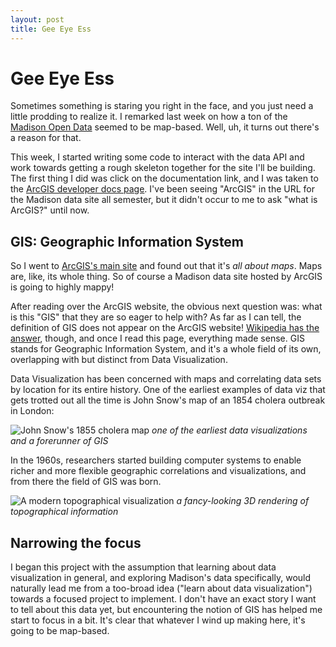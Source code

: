 ```yaml
---
layout: post
title: Gee Eye Ess
---
```


# Gee Eye Ess

Sometimes something is staring you right in the face, and you just need a little prodding to realize it. I remarked last week on how a ton of the [Madison Open Data](https://data-cityofmadison.opendata.arcgis.com/) seemed to be map-based. Well, uh, it turns out there's a reason for that.

This week, I started writing some code to interact with the data API and work towards getting a rough skeleton together for the site I'll be building. The first thing I did was click on the documentation link, and I was taken to the [ArcGIS developer docs page](https://developers.arcgis.com/documentation/). I've been seeing "ArcGIS" in the URL for the Madison data site all semester, but it didn't occur to me to ask "what is ArcGIS?" until now.

## GIS: Geographic Information System

So I went to [ArcGIS's main site](https://www.arcgis.com/index.html) and found out that it's *all about maps*. Maps are, like, its whole thing. So of course a Madison data site hosted by ArcGIS is going to highly mappy!

After reading over the ArcGIS website, the obvious next question was: what is this "GIS" that they are so eager to help with? As far as I can tell, the definition of GIS does not appear on the ArcGIS website! [Wikipedia has the answer](https://en.wikipedia.org/wiki/Geographic_information_system), though, and once I read this page, everything made sense. GIS stands for Geographic Information System, and it's a whole field of its own, overlapping with but distinct from Data Visualization.

Data Visualization has been concerned with maps and correlating data sets by location for its entire history. One of the earliest examples of data viz that gets trotted out all the time is John Snow's map of an 1854 cholera outbreak in London:

![John Snow's 1855 cholera map]({{site.url}}/img/snow-cholera-map.jpg)
*one of the earliest data visualizations and a forerunner of GIS*

In the 1960s, researchers started building computer systems to enable richer and more flexible geographic correlations and visualizations, and from there the field of GIS was born.

![A modern topographical visualization]({{site.url}}/img/topographical-map.jpg)
*a fancy-looking 3D rendering of topographical information*

## Narrowing the focus

I began this project with the assumption that learning about data visualization in general, and exploring Madison's data specifically, would naturally lead me from a too-broad idea ("learn about data visualization") towards a focused project to implement. I don't have an exact story I want to tell about this data yet, but encountering the notion of GIS has helped me start to focus in a bit. It's clear that whatever I wind up making here, it's going to be map-based.
